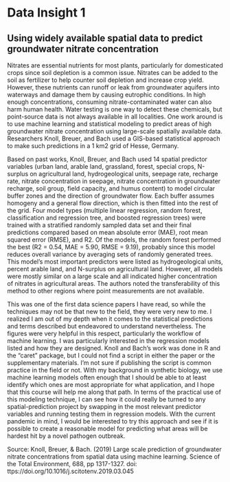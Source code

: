 # Data Insight 1
## Using widely available spatial data to predict groundwater nitrate concentration

  Nitrates are essential nutrients for most plants, particularly for domesticated crops since soil depletion is a common issue. Nitrates can be added to the soil as fertilizer to help counter soil depletion and increase crop yield. However, these nutrients can runoff or leak from groundwater aquifers into waterways and damage them by causing eutrophic conditions. In high enough concentrations, consuming nitrate-contaminated water can also harm human health. Water testing is one way to detect these chemicals, but point-source data is not always available in all localities. One work around is to use machine learning and statistical modeling to predict areas of high groundwater nitrate concentration using large-scale spatially available data. Researchers Knoll, Breuer, and Bach used a GIS-based statistical approach to make such predictions in a 1 km2 grid of Hesse, Germany.

  Based on past works, Knoll, Breuer, and Bach used 14 spatial predictor variables (urban land, arable land, grassland, forest, special crops, N-surplus on agricultural land, hydrogeological units, seepage rate, recharge rate, nitrate concentration in seepage, nitrate concentration in groundwater recharge, soil group, field capacity, and humus content) to model circular buffer zones and the direction of groundwater flow. Each buffer assumes homogeny and a general flow direction, which is then fitted into the rest of the grid. Four model types (multiple linear regression, random forest, classification and regression tree, and boosted regression trees) were trained with a stratified randomly sampled data set and their final predictions compared based on mean absolute error (MAE), root mean squared error (RMSE), and R2. Of the models, the random forest performed the best (R2 = 0.54, MAE = 5.90, RMSE = 9.19), probably since this model reduces overall variance by averaging sets of randomly generated trees. This model’s most important predictors were listed as hydrogeological units, percent arable land, and N-surplus on agricultural land. However, all models were mostly similar on a large scale and all indicated higher concentration of nitrates in agricultural areas. The authors noted the transferability of this method to other regions where point measurements are not available.

  This was one of the first data science papers I have read, so while the techniques may not be that new to the field, they were very new to me. I realized I am out of my depth when it comes to the statistical predictions and terms described but endeavored to understand nevertheless. The figures were very helpful in this respect, particularly the workflow of machine learning. I was particularly interested in the regression models listed and how they are designed. Knoll and Bach’s work was done in R and the “caret” package, but I could not find a script in either the paper or the supplementary materials. I’m not sure if publishing the script is common practice in the field or not. With my background in synthetic biology, we use machine learning models often enough that I should be able to at least identify which ones are most appropriate for what application, and I hope that this course will help me along that path. In terms of the practical use of this modeling technique, I can see how it could really be turned to any spatial-prediction project by swapping in the most relevant predictor variables and running testing them in regression models. With the current pandemic in mind, I would be interested to try this approach and see if it is possible to create a reasonable model for predicting what areas will be hardest hit by a novel pathogen outbreak.

Source: Knoll, Breuer, & Bach. (2019) Large scale prediction of groundwater nitrate concentrations from spatial data using machine learning. Science of the Total Environment, 688, pp 1317-1327. doi: ttps://doi.org/10.1016/j.scitotenv.2019.03.045
